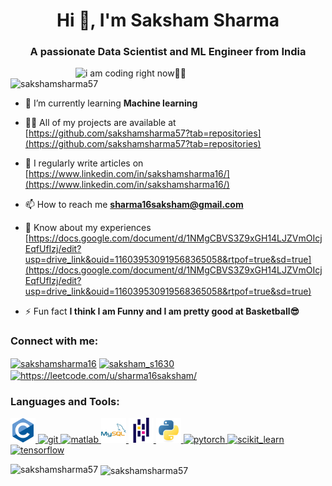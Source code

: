 <h1 align="center">Hi 👋, I'm Saksham Sharma</h1>
<h3 align="center">A passionate Data Scientist and ML Engineer from India</h3>

<img align="right" alt="i am coding right now🤷‍♂️" width="400" src="https://camo.githubusercontent.com/0eda36005abd9bf7e72584afc2f6ef1e808a357cb65a07fc2fe5036ba5268df7/68747470733a2f2f692e70696e696d672e636f6d2f6f726967696e616c732f65382f66342f35332f65386634353334363961336563393765636433353464663436356437333931332e676966">

<p align="left"> <img src="https://komarev.com/ghpvc/?username=sakshamsharma57&label=Profile%20views&color=0e75b6&style=flat" alt="sakshamsharma57" /> </p>

- 🌱 I’m currently learning **Machine learning**

- 👨‍💻 All of my projects are available at [https://github.com/sakshamsharma57?tab=repositories](https://github.com/sakshamsharma57?tab=repositories)

- 📝 I regularly write articles on [https://www.linkedin.com/in/sakshamsharma16/](https://www.linkedin.com/in/sakshamsharma16/)

- 📫 How to reach me **sharma16saksham@gmail.com**

- 📄 Know about my experiences [https://docs.google.com/document/d/1NMgCBVS3Z9xGH14LJZVmOIcjEqfUfIzj/edit?usp=drive_link&ouid=116039530919568365058&rtpof=true&sd=true](https://docs.google.com/document/d/1NMgCBVS3Z9xGH14LJZVmOIcjEqfUfIzj/edit?usp=drive_link&ouid=116039530919568365058&rtpof=true&sd=true)

- ⚡ Fun fact **I think I am Funny and I am pretty good at Basketball😎**

<h3 align="left">Connect with me:</h3>
<p align="left">
<a href="https://linkedin.com/in/sakshamsharma16" target="blank"><img align="center" src="https://raw.githubusercontent.com/rahuldkjain/github-profile-readme-generator/master/src/images/icons/Social/linked-in-alt.svg" alt="sakshamsharma16" height="30" width="40" /></a>
<a href="https://instagram.com/saksham_s1630" target="blank"><img align="center" src="https://raw.githubusercontent.com/rahuldkjain/github-profile-readme-generator/master/src/images/icons/Social/instagram.svg" alt="saksham_s1630" height="30" width="40" /></a>
<a href="https://www.leetcode.com/https://leetcode.com/u/sharma16saksham/" target="blank"><img align="center" src="https://raw.githubusercontent.com/rahuldkjain/github-profile-readme-generator/master/src/images/icons/Social/leet-code.svg" alt="https://leetcode.com/u/sharma16saksham/" height="30" width="40" /></a>
</p>

<h3 align="left">Languages and Tools:</h3>
<p align="left"> <a href="https://www.cprogramming.com/" target="_blank" rel="noreferrer"> <img src="https://raw.githubusercontent.com/devicons/devicon/master/icons/c/c-original.svg" alt="c" width="40" height="40"/> </a> <a href="https://git-scm.com/" target="_blank" rel="noreferrer"> <img src="https://www.vectorlogo.zone/logos/git-scm/git-scm-icon.svg" alt="git" width="40" height="40"/> </a> <a href="https://www.mathworks.com/" target="_blank" rel="noreferrer"> <img src="https://upload.wikimedia.org/wikipedia/commons/2/21/Matlab_Logo.png" alt="matlab" width="40" height="40"/> </a> <a href="https://www.mysql.com/" target="_blank" rel="noreferrer"> <img src="https://raw.githubusercontent.com/devicons/devicon/master/icons/mysql/mysql-original-wordmark.svg" alt="mysql" width="40" height="40"/> </a> <a href="https://pandas.pydata.org/" target="_blank" rel="noreferrer"> <img src="https://raw.githubusercontent.com/devicons/devicon/2ae2a900d2f041da66e950e4d48052658d850630/icons/pandas/pandas-original.svg" alt="pandas" width="40" height="40"/> </a> <a href="https://www.python.org" target="_blank" rel="noreferrer"> <img src="https://raw.githubusercontent.com/devicons/devicon/master/icons/python/python-original.svg" alt="python" width="40" height="40"/> </a> <a href="https://pytorch.org/" target="_blank" rel="noreferrer"> <img src="https://www.vectorlogo.zone/logos/pytorch/pytorch-icon.svg" alt="pytorch" width="40" height="40"/> </a> <a href="https://scikit-learn.org/" target="_blank" rel="noreferrer"> <img src="https://upload.wikimedia.org/wikipedia/commons/0/05/Scikit_learn_logo_small.svg" alt="scikit_learn" width="40" height="40"/> </a> <a href="https://www.tensorflow.org" target="_blank" rel="noreferrer"> <img src="https://www.vectorlogo.zone/logos/tensorflow/tensorflow-icon.svg" alt="tensorflow" width="40" height="40"/> </a> </p>

<p><img align="left" src="https://github-readme-stats.vercel.app/api/top-langs?username=sakshamsharma57&show_icons=true&locale=en&layout=compact" alt="sakshamsharma57" /></p>

<p>&nbsp;<img align="center" src="https://github-readme-stats.vercel.app/api?username=sakshamsharma57&show_icons=true&locale=en" alt="sakshamsharma57" /></p>
